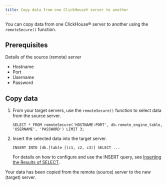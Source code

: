 ```yaml
---
title: Copy data from one ClickHouse® server to another
---
```


You can copy data from one ClickHouse® server to another using the `remoteSecure()` function.

## Prerequisites

Details of the source (remote) server

-   Hostname
-   Port
-   Username
-   Password

## Copy data

1.  From your target servers, use the `remoteSecure()`
    function to select data from the source server.

    ```shell
    SELECT * FROM remoteSecure('HOSTNAME:PORT', db.remote_engine_table, 'USERNAME', 'PASSWORD') LIMIT 3;
    ```

1.  Insert the selected data into the target server.

    ```shell
    INSERT INTO [db.]table [(c1, c2, c3)] SELECT ...
    ```

    For details on how to configure and use the INSERT query, see
    [Inserting the Results of
    SELECT](https://clickhouse.com/docs/en/sql-reference/statements/insert-into/#inserting-the-results-of-select).

Your data has been copied from the remote (source) server to the new
(target) server.
